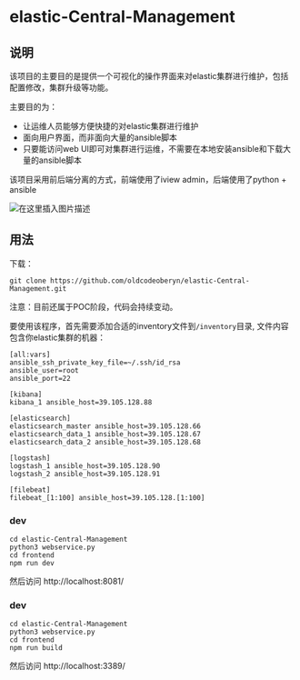 # elastic-Central-Management

## 说明

该项目的主要目的是提供一个可视化的操作界面来对elastic集群进行维护，包括配置修改，集群升级等功能。

主要目的为：
- 让运维人员能够方便快捷的对elastic集群进行维护
- 面向用户界面，而非面向大量的ansible脚本
- 只要能访问web UI即可对集群进行运维，不需要在本地安装ansible和下载大量的ansible脚本


该项目采用前后端分离的方式，前端使用了iview admin，后端使用了python + ansible

![在这里插入图片描述](https://img-blog.csdnimg.cn/20190705105607572.png?x-oss-process=image/watermark,type_ZmFuZ3poZW5naGVpdGk,shadow_10,text_aHR0cHM6Ly9sZXgtbGVlLmJsb2cuY3Nkbi5uZXQ=,size_16,color_FFFFFF,t_70)

## 用法

下载：
```shell
git clone https://github.com/oldcodeoberyn/elastic-Central-Management.git
```

注意：目前还属于POC阶段，代码会持续变动。

要使用该程序，首先需要添加合适的inventory文件到`/inventory`目录, 文件内容包含你elastic集群的机器：

```
[all:vars]
ansible_ssh_private_key_file=~/.ssh/id_rsa
ansible_user=root
ansible_port=22

[kibana]
kibana_1 ansible_host=39.105.128.88

[elasticsearch]
elasticsearch_master ansible_host=39.105.128.66
elasticsearch_data_1 ansible_host=39.105.128.67
elasticsearch_data_2 ansible_host=39.105.128.68

[logstash]
logstash_1 ansible_host=39.105.128.90
logstash_2 ansible_host=39.105.128.91

[filebeat]
filebeat_[1:100] ansible_host=39.105.128.[1:100]

```

### dev

```shell
cd elastic-Central-Management
python3 webservice.py
cd frontend
npm run dev
```

然后访问 http://localhost:8081/

### dev

```shell
cd elastic-Central-Management
python3 webservice.py
cd frontend
npm run build
```

然后访问 http://localhost:3389/



